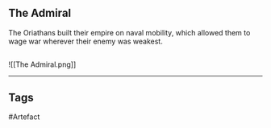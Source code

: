 ## The Admiral
The Oriathans built their empire on naval mobility, which allowed them to wage war wherever their enemy was weakest.
## 
![[The Admiral.png]]

---
## Tags
#Artefact